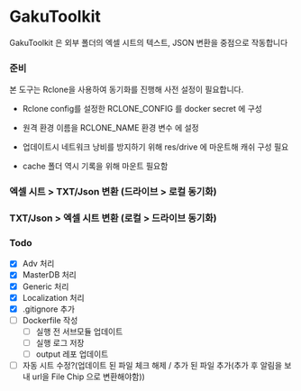 # GakuToolkit

GakuToolkit 은 외부 폴더의 엑셀 시트의 텍스트, JSON 변환을 중점으로 작동합니다

### 준비

본 도구는 Rclone을 사용하여 동기화를 진행해 사전 설정이 필요합니다.
- Rclone config를 설정한 RCLONE_CONFIG 를 docker secret 에 구성
- 원격 환경 이름을 RCLONE_NAME 환경 변수 에 설정 

- 업데이트시 네트워크 낭비를 방지하기 위해 res/drive 에 마운트해 캐쉬 구성 필요
- cache 폴더 역시 기록을 위해 마운트 필요함


### 엑셀 시트 > TXT/Json 변환 (드라이브 > 로컬 동기화)


### TXT/Json > 엑셀 시트 변환 (로컬 > 드라이브 동기화)


### Todo

- [x] Adv 처리
- [x] MasterDB 처리
- [x] Generic 처리
- [x] Localization 처리
- [x] .gitignore 추가
- [ ] Dockerfile 작성
    - [ ] 실행 전 서브모듈 업데이트
    - [ ] 실행 로그 저장
    - [ ] output 레포 업데이트
- [ ] 자동 시트 수정?(업데이트 된 파일 체크 해제 / 추가 된 파일 추가(추가 후 알림을 보내 url을 File Chip 으로 변환해야함))